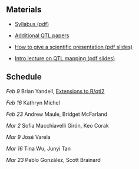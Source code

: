 ## Materials

- [Syllabus (pdf)](PBPG_957_Spring_2018_Yandell.pdf)

- [Additional QTL papers](qtl_papers.html)

- [How to give a scientific presentation (pdf slides)](https://www.biostat.wisc.edu/~kbroman/presentations/giving_talks.pdf)

- [Intro lecture on QTL mapping (pdf slides)](qtl_intro.pdf)

## Schedule

_Feb 9_ Brian Yandell, [Extensions to R/qtl2](http://www.stat.wisc.edu/~yandell/talk/hort/2018_Rqtl2Extensions.pdf)

_Feb 16_ Kathryn Michel

_Feb 23_ Andrew Maule,
Bridget McFarland

_Mar 2_ Sofia Macchiavelli Girón,
Keo Corak

_Mar 9_
José Varela

_Mar 16_
Tina Wu,
Junyi Tan

_Mar 23_
Pablo González,
Scott Brainard
